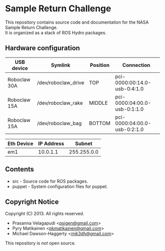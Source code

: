 Sample Return Challenge
=======================

This repository contains source code and documentation for the NASA Sample Return Challenge.  
It is organized as a stack of ROS Hydro packages.

Hardware configuration
----------------------
| USB device   | Symlink             | Position | Connection                   |
| ------------ | ------------------- | -------- | ---------------------------- |
| Roboclaw 30A | /dev/roboclaw_drive | TOP      | pci-0000:00:14.0-usb-0:4:1.0 |
| Roboclaw 15A | /dev/roboclaw_rake  | MIDDLE   | pci-0000:04:00.0-usb-0:1:1.0 |
| Roboclaw 15A | /dev/roboclaw_bag   | BOTTOM   | pci-0000:04:00.0-usb-0:2:1.0 |

| Eth Device | IP Address | Subnet      |
| ---------- | ---------- | ----------- |
| em1        | 10.0.1.1   | 255.255.0.0 |

Contents
--------
  * src - Source code for ROS packages.
  * puppet - System configuration files for puppet.

Copyright Notice
----------------
Copyright (C) 2013. All rights reserved.
  * Prasanna Velagapudi \<psigen@gmail.com>
  * Pyry Matikainen \<pkmatikainen@gmail.com>
  * Michael Dawson-Haggerty \<mik3dh@gmail.com>

This repository is *not* open source.
